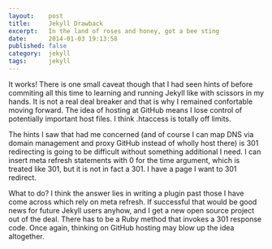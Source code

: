 ```yaml
---
layout:    post
title:     Jekyll Drawback
excerpt:   In the land of roses and honey, got a bee sting
date:      2014-01-03 19:13:58
published: false
category:  jekyll
tags:      jekyll
---
```


It works! There is one small caveat though that I had seen hints of before commiting all this time to learning and running Jekyll like with scissors in my hands. It is not a real deal breaker and that is why I remained confortable moving forward. The idea of hosting at GitHub means I lose control of potentially important host files. I think .htaccess is totally off limits.

The hints I saw that had me concerned (and of course I can map DNS via domain management and proxy GitHub instead of wholly host there) is 301 redirecting is going to be difficult without something additional I need. I can insert meta refresh statements with 0 for the time argument, which is treated like 301, but it is not in fact a 301. I have a page I want to 301 redirect.

What to do? I think the answer lies in writing a plugin past those I have come across which rely on meta refresh. If successful that would be good news for future Jekyll users anyhow, and I get a new open source project out of the deal. There has to be a Ruby method that invokes a 301 response code. Once again, thinking on GitHub hosting may blow up the idea altogether.
